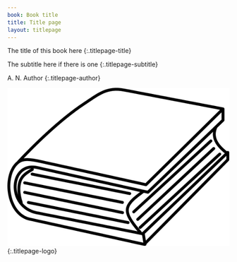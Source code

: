 ```yaml
---
book: Book title
title: Title page
layout: titlepage
---
```


The title of this book here
{:.titlepage-title}

The subtitle here if there is one
{:.titlepage-subtitle}

A. N. Author
{:.titlepage-author}

![Publisher logo](images/publisher-logo.svg){:.titlepage-logo}
